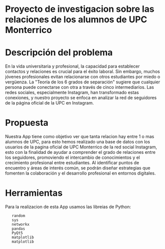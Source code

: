 # Proyecto de investigacion sobre las relaciones de los alumnos de UPC Monterrico

# Descripción del problema

En la vida universitaria y profesional, la capacidad para establecer contactos y relaciones es crucial para el éxito laboral. Sin embargo, muchos jóvenes profesionales evitan relacionarse con otros estudiantes por miedo o vergüenza. La "Teoría de los 6 grados de separación" sugiere que cualquier persona puede conectarse con otra a través de cinco intermediarios. Las redes sociales, especialmente Instagram, han transformado estas conexiones, y nuestro proyecto se enfoca en analizar la red de seguidores de la página oficial de la UPC en Instagram.

# Propuesta

Nuestra App tiene como objetivo ver que tanta relacion hay entre 1 o mas alumnos de UPC, para esto hemos realizado una base de datos con los usuarios de la pagina oficial de UPC Monterrico de la red social Instagram, esto con la finalidad de ayudar a comprender el grado de relaciones entre los seguidores, promoviendo el intercambio de conocimientos y el crecimiento profesional entre estudiantes. Al identificar puntos de encuentro y áreas de interés común, se podrán diseñar estrategias que fomenten la colaboración y el desarrollo profesional en entornos digitales.

# Herramientas

Para la realizacion de esta App usamos las libreias de Python:

       random
       sys
       networkx
       pandas
       PyQt5
       matplotlib
       matplotlib
       




